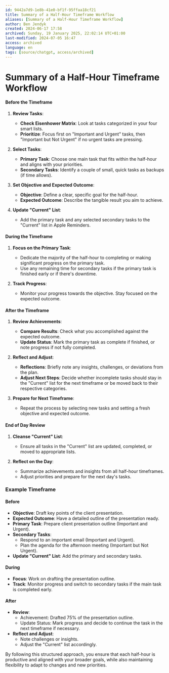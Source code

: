 ```yaml
---
id: 9442a7d9-1e8b-41e0-bf1f-95ffaa18cf21
title: Summary of a Half-Hour Timeframe Workflow
aliases: [Summary of a Half-Hour Timeframe Workflow]
author: Ben Jendyk
created: 2024-06-17 17:58
archived: Sunday, 19 January 2025, 22:02:14 UTC+01:00
last-modified: 2024-07-05 16:47
access: archived
language: en
tags: [source/chatgpt, access/archived]
---
```


# Summary of a Half-Hour Timeframe Workflow

#### Before the Timeframe

1. **Review Tasks**:
	- **Check Eisenhower Matrix**: Look at tasks categorized in your four smart lists.
	- **Prioritize**: Focus first on "Important and Urgent" tasks, then "Important but Not Urgent" if no urgent tasks are pressing.

2. **Select Tasks**:
	- **Primary Task**: Choose one main task that fits within the half-hour and aligns with your priorities.
	- **Secondary Tasks**: Identify a couple of small, quick tasks as backups (if time allows).

3. **Set Objective and Expected Outcome**:
	- **Objective**: Define a clear, specific goal for the half-hour.
	- **Expected Outcome**: Describe the tangible result you aim to achieve.

4. **Update "Current" List**:
	- Add the primary task and any selected secondary tasks to the "Current" list in Apple Reminders.

#### During the Timeframe

1. **Focus on the Primary Task**:
	- Dedicate the majority of the half-hour to completing or making significant progress on the primary task.
	- Use any remaining time for secondary tasks if the primary task is finished early or if there's downtime.

2. **Track Progress**:
	- Monitor your progress towards the objective. Stay focused on the expected outcome.

#### After the Timeframe

1. **Review Achievements**:
	- **Compare Results**: Check what you accomplished against the expected outcome.
	- **Update Status**: Mark the primary task as complete if finished, or note progress if not fully completed.

2. **Reflect and Adjust**:
	- **Reflections**: Briefly note any insights, challenges, or deviations from the plan.
	- **Adjust Next Steps**: Decide whether incomplete tasks should stay in the "Current" list for the next timeframe or be moved back to their respective categories.

3. **Prepare for Next Timeframe**:
	- Repeat the process by selecting new tasks and setting a fresh objective and expected outcome.

#### End of Day Review

1. **Cleanse "Current" List**:
	- Ensure all tasks in the "Current" list are updated, completed, or moved to appropriate lists.

2. **Reflect on the Day**:
	- Summarize achievements and insights from all half-hour timeframes.
	- Adjust priorities and prepare for the next day's tasks.

### Example Timeframe

#### Before

- **Objective**: Draft key points of the client presentation.
- **Expected Outcome**: Have a detailed outline of the presentation ready.
- **Primary Task**: Prepare client presentation outline (Important and Urgent).
- **Secondary Tasks**:
  - Respond to an important email (Important and Urgent).
  - Plan the agenda for the afternoon meeting (Important but Not Urgent).
- **Update "Current" List**: Add the primary and secondary tasks.

#### During

- **Focus**: Work on drafting the presentation outline.
- **Track**: Monitor progress and switch to secondary tasks if the main task is completed early.

#### After

- **Review**:
  - Achievement: Drafted 75% of the presentation outline.
  - Update Status: Mark progress and decide to continue the task in the next timeframe if necessary.
- **Reflect and Adjust**:
  - Note challenges or insights.
  - Adjust the "Current" list accordingly.

By following this structured approach, you ensure that each half-hour is productive and aligned with your broader goals, while also maintaining flexibility to adapt to changes and new priorities.
